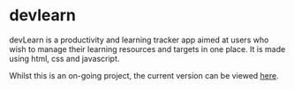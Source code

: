 # devlearn

devLearn is a productivity and learning tracker app aimed at users who wish to manage their learning resources and targets in one place. It is made using html, css and javascript.

Whilst this is an on-going project, the current version can be viewed [here](https://boring-bohr-ee6bf1.netlify.com/).
